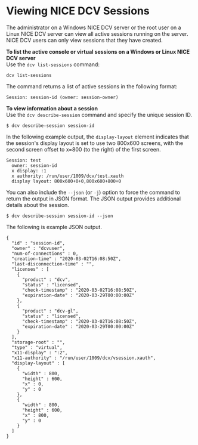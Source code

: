 # Viewing NICE DCV Sessions<a name="managing-sessions-lifecycle-view"></a>

The administrator on a Windows NICE DCV server or the root user on a Linux NICE DCV server can view all active sessions running on the server\. NICE DCV users can only view sessions that they have created\.

**To list the active console or virtual sessions on a Windows or Linux NICE DCV server**  
Use the `dcv list-sessions` command:

```
dcv list-sessions
```

The command returns a list of active sessions in the following format:

```
Session: session-id (owner: session-owner)
```

**To view information about a session**  
Use the `dcv describe-session` command and specify the unique session ID\.

```
$ dcv describe-session session-id
```

In the following example output, the `display-layout` element indicates that the session's display layout is set to use two 800x600 screens, with the second screen offset to x=800 \(to the right\) of the first screen\.

```
Session: test
  owner: session-id
  x display: :1
  x authority: /run/user/1009/dcv/test.xauth
  display layout: 800x600+0+0,800x600+800+0
```

You can also include the `--json` \(or `-j`\) option to force the command to return the output in JSON format\. The JSON output provides additional details about the session\. 

```
$ dcv describe-session session-id --json
```

The following is example JSON output\.

```
{
  "id" : "session-id",
  "owner" : "dcvuser",
  "num-of-connections" : 0,
  "creation-time" : "2020-03-02T16:08:50Z",
  "last-disconnection-time" : "",
  "licenses" : [
    {
      "product" : "dcv",
      "status" : "licensed",
      "check-timestamp" : "2020-03-02T16:08:50Z",
      "expiration-date" : "2020-03-29T00:00:00Z"
    },
    {
      "product" : "dcv-gl",
      "status" : "licensed",
      "check-timestamp" : "2020-03-02T16:08:50Z",
      "expiration-date" : "2020-03-29T00:00:00Z"
    }
  ],
  "storage-root" : "",
  "type" : "virtual",
  "x11-display" : ":2",
  "x11-authority" : "/run/user/1009/dcv/vsession.xauth",
  "display-layout" : [
    {
      "width" : 800,
      "height" : 600,
      "x" : 0,
      "y" : 0
    },
    {
      "width" : 800,
      "height" : 600,
      "x" : 800,
      "y" : 0
    }
  ]
}
```